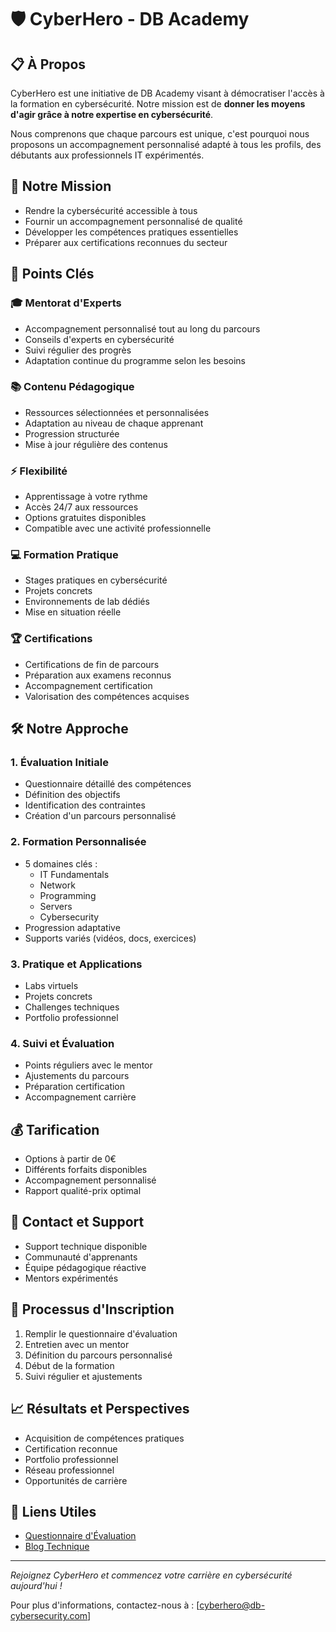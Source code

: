 # 🛡️ CyberHero - DB Academy

## 📋 À Propos
CyberHero est une initiative de DB Academy visant à démocratiser l'accès à la formation en cybersécurité. Notre mission est de **donner les moyens d'agir grâce à notre expertise en cybersécurité**.

Nous comprenons que chaque parcours est unique, c'est pourquoi nous proposons un accompagnement personnalisé adapté à tous les profils, des débutants aux professionnels IT expérimentés.

## 🎯 Notre Mission
- Rendre la cybersécurité accessible à tous
- Fournir un accompagnement personnalisé de qualité
- Développer les compétences pratiques essentielles
- Préparer aux certifications reconnues du secteur

## 🌟 Points Clés

### 🎓 Mentorat d'Experts
- Accompagnement personnalisé tout au long du parcours
- Conseils d'experts en cybersécurité
- Suivi régulier des progrès
- Adaptation continue du programme selon les besoins

### 📚 Contenu Pédagogique
- Ressources sélectionnées et personnalisées
- Adaptation au niveau de chaque apprenant
- Progression structurée
- Mise à jour régulière des contenus

### ⚡ Flexibilité
- Apprentissage à votre rythme
- Accès 24/7 aux ressources
- Options gratuites disponibles
- Compatible avec une activité professionnelle

### 💻 Formation Pratique
- Stages pratiques en cybersécurité
- Projets concrets
- Environnements de lab dédiés
- Mise en situation réelle

### 🏆 Certifications
- Certifications de fin de parcours
- Préparation aux examens reconnus
- Accompagnement certification
- Valorisation des compétences acquises

## 🛠️ Notre Approche

### 1. Évaluation Initiale
- Questionnaire détaillé des compétences
- Définition des objectifs
- Identification des contraintes
- Création d'un parcours personnalisé

### 2. Formation Personnalisée
- 5 domaines clés :
  * IT Fundamentals
  * Network
  * Programming
  * Servers
  * Cybersecurity
- Progression adaptative
- Supports variés (vidéos, docs, exercices)

### 3. Pratique et Applications
- Labs virtuels
- Projets concrets
- Challenges techniques
- Portfolio professionnel

### 4. Suivi et Évaluation
- Points réguliers avec le mentor
- Ajustements du parcours
- Préparation certification
- Accompagnement carrière

## 💰 Tarification
- Options à partir de 0€
- Différents forfaits disponibles
- Accompagnement personnalisé
- Rapport qualité-prix optimal

## 🤝 Contact et Support
- Support technique disponible
- Communauté d'apprenants
- Équipe pédagogique réactive
- Mentors expérimentés

## 🔄 Processus d'Inscription
1. Remplir le questionnaire d'évaluation
2. Entretien avec un mentor
3. Définition du parcours personnalisé
4. Début de la formation
5. Suivi régulier et ajustements

## 📈 Résultats et Perspectives
- Acquisition de compétences pratiques
- Certification reconnue
- Portfolio professionnel
- Réseau professionnel
- Opportunités de carrière

## 🔗 Liens Utiles
- [Questionnaire d'Évaluation](docs/questionnaire.md#evaluation-technique)
- [Blog Technique](https://cyberhero.db-cybersecurity.com/)

---

*Rejoignez CyberHero et commencez votre carrière en cybersécurité aujourd'hui !*

Pour plus d'informations, contactez-nous à : [cyberhero@db-cybersecurity.com]

